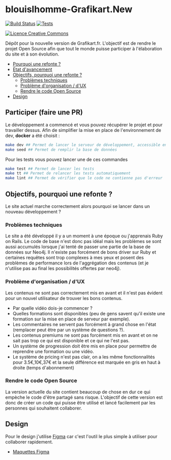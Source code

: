 # blouislhomme-Grafikart.New

[![Build Status](https://travis-ci.org/Grafikart/Grafikart.fr.svg?branch=master)](https://travis-ci.org/Grafikart/Grafikart.fr)
[![Tests](https://github.com/Grafikart/Grafikart.fr/workflows/Tests/badge.svg)](https://github.com/Grafikart/Grafikart.fr/actions?query=workflow%3ATests)

<a rel="license" href="http://creativecommons.org/licenses/by-nc-nd/4.0/"><img alt="Licence Creative Commons" style="border-width:0" src="https://i.creativecommons.org/l/by-nc-nd/4.0/80x15.png" /></a>

Dépôt pour la nouvelle version de Grafikart.fr. L'objectif est de rendre le projet Open Source afin que tout le monde puisse participer à l'élaboration du site et à son évolution.

<!-- START doctoc generated TOC please keep comment here to allow auto update -->
<!-- DON'T EDIT THIS SECTION, INSTEAD RE-RUN doctoc TO UPDATE -->

- [Pourquoi une refonte ?](#pourquoi-une-refonte-)
- [Etat d'avancement](#etat-davancement)
- [Objectifs, pourquoi une refonte ?](#objectifs-pourquoi-une-refonte-)
  - [Problèmes techniques](#probl%C3%A8mes-techniques)
  - [Problème d'organisation / d'UX](#probl%C3%A8me-dorganisation--dux)
  - [Rendre le code Open Source](#rendre-le-code-open-source)
- [Design](#design)

<!-- END doctoc generated TOC please keep comment here to allow auto update -->

## Participer (faire une PR)

Le développement a commencé et vous pouvez récupérer le projet et pour travailler dessus. Afin de simplifier la mise en place de l'environnement de dev, **docker** a été choisit :

```bash
make dev ## Permet de lancer le serveur de développement, accessible ensuite sur http://grafikart.localhost:8000
make seed ## Permet de remplir la base de données
```

Pour les tests vous pouvez lancer une de ces commandes

```bash
make test ## Permet de lancer les tests
make tt ## Permet de relancer les tests automatiquement
make lint ## Permet de vérifier que le code ne contienne pas d'erreur
```

## Objectifs, pourquoi une refonte ?

Le site actuel marche correctement alors pourquoi se lancer dans un nouveau développement ?

### Problèmes techniques

Le site a été développé il y a un moment à une époque ou j'apprenais Ruby on Rails. Le code de base n'est donc pas idéal mais les problèmes se sont aussi accumulés lorsque j'ai tenté de passer une partie de la base de données sur Neo4j. Il n'existe pas forcément de bons driver sur Ruby et certaines requêtes sont trop complexes à mes yeux et posent des problèmes de performance lors de l'aggrégation des contenus (et je n'utilise pas au final les possibilités offertes par neo4j).

### Problème d'organisation / d'UX

Les contenus ne sont pas correctement mis en avant et il n'est pas évident pour un nouvel utilisateur de trouver les bons contenus.

- Par quelle vidéo dois-je commencer ?
- Quelles formations sont disponibles (peu de gens savent qu'il existe une formation sur la mise en place de serveur par exemple).
- Les commentaires ne servent pas forcément à grand chose en l'état (remplacer peut être par un système de questions ?).
- Les contenus premiums ne sont pas forcément mis en avant et on ne sait pas trop ce qui est disponible et ce qui ne l'est pas.
- Un système de progression doit être mis en place pour permettre de reprendre une formation ou une vidéo.
- Le système de pricing n'est pas clair, on a les même fonctionnalités pour 3.5€,10€,37€ et la seule différence est marquée en gris en haut à droite (temps d'abonnement)
### Rendre le code Open Source

La version actuelle du site contient beaucoup de chose en dur ce qui empèche le code d'être partagé sans risque. L'objectif de cette version est donc de créer un code qui puisse être utilisé et lancé facilement par les personnes qui souhaitent collaborer.

## Design

Pour le design j'utilise [Figma](https://www.figma.com) car c'est l'outil le plus simple à utiliser pour collaborer rapidement.

- [Maquettes Figma](https://www.figma.com/file/HnamCOnYf7eWZCtRIru5o1/Site?node-id=17%3A2)
